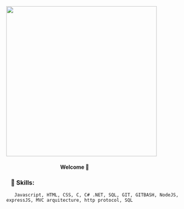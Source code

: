 <img style="width: 400px;" src="https://media0.giphy.com/media/Lny6Rw04nsOOc/giphy.gif?cid=ecf05e47k08b0l4wkypmw5qf08x6ed1iecsb7mseg7o1f7ms&rid=giphy.gif&ct=g" />
   <h4>⠀⠀⠀⠀⠀⠀⠀⠀⠀⠀⠀⠀⠀⠀Welcome 👋 </h4>

   
   <h3>⠀🌟 Skills:</h3>

       Javascript, HTML, CSS, C, C# .NET, SQL, GIT, GITBASH, NodeJS, expressJS, MVC arquitecture, http protocol, SQL
         
